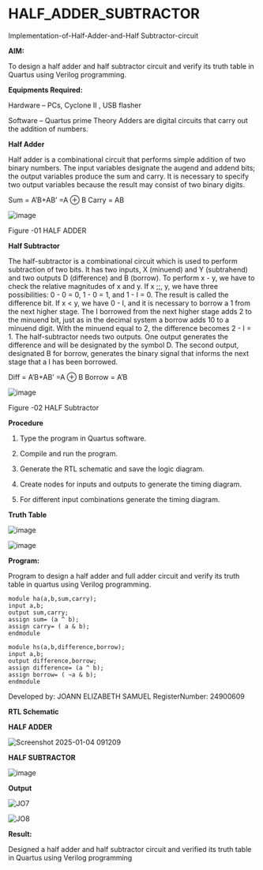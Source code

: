 # HALF_ADDER_SUBTRACTOR

Implementation-of-Half-Adder-and-Half Subtractor-circuit

**AIM:**

To design a half adder and half subtractor circuit and verify its truth table in Quartus using Verilog programming.

**Equipments Required:**

Hardware – PCs, Cyclone II , USB flasher 

Software – Quartus prime Theory Adders are digital circuits that carry out the addition of numbers.

**Half Adder**

Half adder is a combinational circuit that performs simple addition of two binary numbers. The input variables designate the augend and addend bits; the output variables produce the sum and carry. It is necessary to specify two output variables because the result may consist of two binary digits.

Sum = A’B+AB’ =A ⊕ B Carry = AB

![image](https://github.com/naavaneetha/HALF_ADDER_SUBTRACTOR/assets/154305477/bd4a0b2c-cdbc-4184-ab08-81578f121e1f)

Figure -01 HALF ADDER

**Half Subtractor**

The half-subtractor is a combinational circuit which is used to perform subtraction of two bits. It has two inputs, X (minuend) and Y (subtrahend) and two outputs D (difference) and B (borrow). To perform x - y, we have to check the relative magnitudes of x and y. If x ;;, y, we have three possibilities: 0 - 0 = 0, 1 - 0 = 1, and 1 - I = 0. The result is called the difference bit. If x < y, we have 0 - I, and it is necessary to borrow a 1 from the next higher stage. The I borrowed from the next higher stage adds 2 to the minuend bit, just as in the decimal system a borrow adds 10 to a minuend digit. With the minuend equal to 2, the difference becomes 2 - I = 1. The half-subtractor needs two outputs. One output generates the difference and will be designated by the symbol D. The second output, designated B for borrow, generates the binary signal that informs the next stage that a I has been borrowed. 

Diff = A’B+AB’ =A ⊕ B
Borrow = A’B

 ![image](https://github.com/naavaneetha/HALF_ADDER_SUBTRACTOR/assets/154305477/d76b099c-513f-4e7c-843a-e2fd028a531a)

Figure -02 HALF Subtractor

**Procedure**

1.	Type the program in Quartus software.

2.	Compile and run the program.

3.	Generate the RTL schematic and save the logic diagram.

4.	Create nodes for inputs and outputs to generate the timing diagram.

5.	For different input combinations generate the timing diagram.

**Truth Table**

![image](https://github.com/user-attachments/assets/a13cccc7-9794-4aaa-8849-e335bf8016e5)

![image](https://github.com/user-attachments/assets/265add70-f582-44c3-8e37-9d7cb6a4d154)



**Program:**

Program to design a half adder and full adder circuit and verify its truth table in quartus using Verilog programming.
```
module ha(a,b,sum,carry);
input a,b;
output sum,carry;
assign sum= (a ^ b);
assign carry= ( a & b);
endmodule
 
module hs(a,b,difference,borrow);
input a,b;
output difference,borrow;
assign difference= (a ^ b);
assign borrow= ( ~a & b);
endmodule
```

Developed by: JOANN ELIZABETH SAMUEL  RegisterNumber: 24900609

**RTL Schematic**

**HALF ADDER**

![Screenshot 2025-01-04 091209](https://github.com/user-attachments/assets/e6b63289-bad6-4eed-b5ae-2ab391c5f033)

**HALF SUBTRACTOR**

![image](https://github.com/user-attachments/assets/9c28e3a2-94cd-4113-81b9-f58efe6526ff)




**Output**

![JO7](https://github.com/user-attachments/assets/c594485f-2bcd-4f99-929b-790e17e83496)

![JO8](https://github.com/user-attachments/assets/4df64c53-5db0-44e0-8ee2-0e70492867cf)



**Result:**

 Designed a half adder and half subtractor circuit and verified its truth table in Quartus using Verilog programming
